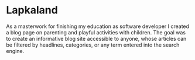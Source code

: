 # Lapkaland
As a masterwork for finishing my education as software developer I created a blog page on parenting and playful activities with children. 
The goal was to create an informative blog site accessible to anyone, whose articles can be filtered by headlines, categories, or any term entered into the search engine.
